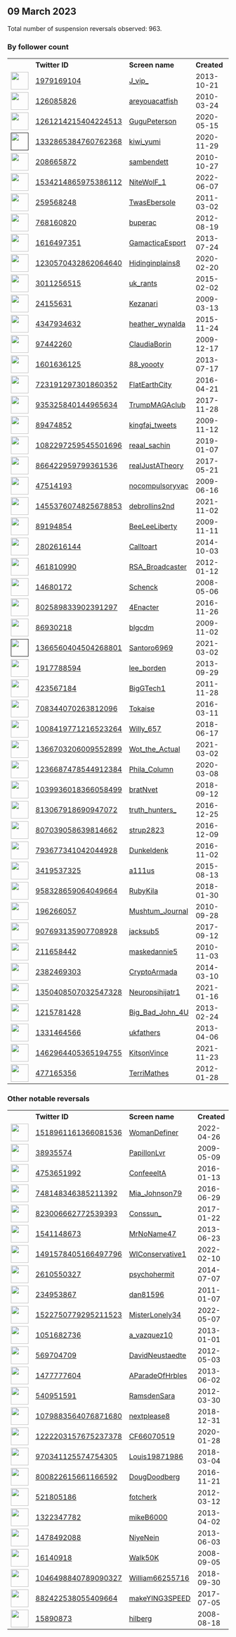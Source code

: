 
## 09 March 2023
Total number of suspension reversals observed: 963.

### By follower count
<table><tr><th></th><th align="left">Twitter ID</th><th align="left">Screen name</th>
<th align="left">Created</th><th align="left">Status</th><th align="left">Suspended</th><th align="left">Followers</th>
<tr><td><a href="https://pbs.twimg.com/profile_images/972474051972206592/4f7CeLbs_normal.jpg"><img src="https://pbs.twimg.com/profile_images/972474051972206592/4f7CeLbs_normal.jpg" width="40px" height="40px" align="center"/></a></td><td><a href="https://twitter.com/intent/user?user_id=1979169104">1979169104</a></td><td><a href="https://twitter.com/J_vip_">J_vip_</a></td><td>2013-10-21</td><td align="center"></td><td>2023-01-28</td><td>437392</td></tr>
<tr><td><a href="https://pbs.twimg.com/profile_images/917798271309045761/JmtKPvxk_normal.jpg"><img src="https://pbs.twimg.com/profile_images/917798271309045761/JmtKPvxk_normal.jpg" width="40px" height="40px" align="center"/></a></td><td><a href="https://twitter.com/intent/user?user_id=126085826">126085826</a></td><td><a href="https://twitter.com/areyouacatfish">areyouacatfish</a></td><td>2010-03-24</td><td align="center"></td><td>2022-12-19</td><td>179057</td></tr>
<tr><td><a href="https://abs.twimg.com/sticky/default_profile_images/default_profile_normal.png"><img src="https://abs.twimg.com/sticky/default_profile_images/default_profile_normal.png" width="40px" height="40px" align="center"/></a></td><td><a href="https://twitter.com/intent/user?user_id=1261214215404224513">1261214215404224513</a></td><td><a href="https://twitter.com/GuguPeterson">GuguPeterson</a></td><td>2020-05-15</td><td align="center"></td><td>2022-09-12</td><td>47812</td></tr>
<tr><td><a href=""><img src="" width="40px" height="40px" align="center"/></a></td><td><a href="https://twitter.com/intent/user?user_id=1332865384760762368">1332865384760762368</a></td><td><a href="https://twitter.com/kiwi_yumi">kiwi_yumi</a></td><td>2020-11-29</td><td align="center"></td><td>2022-08-04</td><td>32330</td></tr>
<tr><td><a href="https://pbs.twimg.com/profile_images/1163110682155540483/ZEHiS5Kj_normal.jpg"><img src="https://pbs.twimg.com/profile_images/1163110682155540483/ZEHiS5Kj_normal.jpg" width="40px" height="40px" align="center"/></a></td><td><a href="https://twitter.com/intent/user?user_id=208665872">208665872</a></td><td><a href="https://twitter.com/sambendett">sambendett</a></td><td>2010-10-27</td><td align="center"></td><td>2023-03-03</td><td>29545</td></tr>
<tr><td><a href="https://pbs.twimg.com/profile_images/1617591114961133568/_fBfq3-q_normal.jpg"><img src="https://pbs.twimg.com/profile_images/1617591114961133568/_fBfq3-q_normal.jpg" width="40px" height="40px" align="center"/></a></td><td><a href="https://twitter.com/intent/user?user_id=1534214865975386112">1534214865975386112</a></td><td><a href="https://twitter.com/NiteWolF_1">NiteWolF_1</a></td><td>2022-06-07</td><td align="center"></td><td>2023-03-03</td><td>29326</td></tr>
<tr><td><a href="https://pbs.twimg.com/profile_images/1389542164/Marvel_Shot_normal.jpg"><img src="https://pbs.twimg.com/profile_images/1389542164/Marvel_Shot_normal.jpg" width="40px" height="40px" align="center"/></a></td><td><a href="https://twitter.com/intent/user?user_id=259568248">259568248</a></td><td><a href="https://twitter.com/TwasEbersole">TwasEbersole</a></td><td>2011-03-02</td><td align="center">🔒</td><td>2022-12-23</td><td>17351</td></tr>
<tr><td><a href="https://pbs.twimg.com/profile_images/1538611361722183680/cR5NU_yG_normal.jpg"><img src="https://pbs.twimg.com/profile_images/1538611361722183680/cR5NU_yG_normal.jpg" width="40px" height="40px" align="center"/></a></td><td><a href="https://twitter.com/intent/user?user_id=768160820">768160820</a></td><td><a href="https://twitter.com/buperac">buperac</a></td><td>2012-08-19</td><td align="center"></td><td>2022-08-11</td><td>17167</td></tr>
<tr><td><a href="https://pbs.twimg.com/profile_images/1480536341159063556/lLTNXkt6_normal.jpg"><img src="https://pbs.twimg.com/profile_images/1480536341159063556/lLTNXkt6_normal.jpg" width="40px" height="40px" align="center"/></a></td><td><a href="https://twitter.com/intent/user?user_id=1616497351">1616497351</a></td><td><a href="https://twitter.com/GamacticaEsport">GamacticaEsport</a></td><td>2013-07-24</td><td align="center"></td><td>2023-02-27</td><td>16976</td></tr>
<tr><td><a href="https://pbs.twimg.com/profile_images/1395176044261433345/SeTyK_dY_normal.jpg"><img src="https://pbs.twimg.com/profile_images/1395176044261433345/SeTyK_dY_normal.jpg" width="40px" height="40px" align="center"/></a></td><td><a href="https://twitter.com/intent/user?user_id=1230570432862064640">1230570432862064640</a></td><td><a href="https://twitter.com/Hidinginplains8">Hidinginplains8</a></td><td>2020-02-20</td><td align="center"></td><td>2022-09-20</td><td>16544</td></tr>
<tr><td><a href="https://pbs.twimg.com/profile_images/1476794464677081137/9pkglCa3_normal.jpg"><img src="https://pbs.twimg.com/profile_images/1476794464677081137/9pkglCa3_normal.jpg" width="40px" height="40px" align="center"/></a></td><td><a href="https://twitter.com/intent/user?user_id=3011256515">3011256515</a></td><td><a href="https://twitter.com/uk_rants">uk_rants</a></td><td>2015-02-02</td><td align="center"></td><td>2022-10-21</td><td>16343</td></tr>
<tr><td><a href="https://pbs.twimg.com/profile_images/1397310741380730881/FR_BXN5s_normal.jpg"><img src="https://pbs.twimg.com/profile_images/1397310741380730881/FR_BXN5s_normal.jpg" width="40px" height="40px" align="center"/></a></td><td><a href="https://twitter.com/intent/user?user_id=24155631">24155631</a></td><td><a href="https://twitter.com/Kezanari">Kezanari</a></td><td>2009-03-13</td><td align="center"></td><td>2022-11-25</td><td>13714</td></tr>
<tr><td><a href="https://pbs.twimg.com/profile_images/1490896318641836033/GJ03Qtug_normal.jpg"><img src="https://pbs.twimg.com/profile_images/1490896318641836033/GJ03Qtug_normal.jpg" width="40px" height="40px" align="center"/></a></td><td><a href="https://twitter.com/intent/user?user_id=4347934632">4347934632</a></td><td><a href="https://twitter.com/heather_wynalda">heather_wynalda</a></td><td>2015-11-24</td><td align="center"></td><td>2022-03-10</td><td>12003</td></tr>
<tr><td><a href="https://pbs.twimg.com/profile_images/1634008944250171393/SoDA6z5Y_normal.jpg"><img src="https://pbs.twimg.com/profile_images/1634008944250171393/SoDA6z5Y_normal.jpg" width="40px" height="40px" align="center"/></a></td><td><a href="https://twitter.com/intent/user?user_id=97442260">97442260</a></td><td><a href="https://twitter.com/ClaudiaBorin">ClaudiaBorin</a></td><td>2009-12-17</td><td align="center"></td><td>2022-11-28</td><td>11776</td></tr>
<tr><td><a href="https://pbs.twimg.com/profile_images/1591394082701643783/x8iHdvWs_normal.jpg"><img src="https://pbs.twimg.com/profile_images/1591394082701643783/x8iHdvWs_normal.jpg" width="40px" height="40px" align="center"/></a></td><td><a href="https://twitter.com/intent/user?user_id=1601636125">1601636125</a></td><td><a href="https://twitter.com/88_yoooty">88_yoooty</a></td><td>2013-07-17</td><td align="center"></td><td>2023-01-26</td><td>11268</td></tr>
<tr><td><a href="https://pbs.twimg.com/profile_images/731973579705700353/tIcBqbsI_normal.jpg"><img src="https://pbs.twimg.com/profile_images/731973579705700353/tIcBqbsI_normal.jpg" width="40px" height="40px" align="center"/></a></td><td><a href="https://twitter.com/intent/user?user_id=723191297301860352">723191297301860352</a></td><td><a href="https://twitter.com/FlatEarthCity">FlatEarthCity</a></td><td>2016-04-21</td><td align="center"></td><td>2022-08-08</td><td>11255</td></tr>
<tr><td><a href="https://pbs.twimg.com/profile_images/1635049826290380800/8NTAbMhn_normal.jpg"><img src="https://pbs.twimg.com/profile_images/1635049826290380800/8NTAbMhn_normal.jpg" width="40px" height="40px" align="center"/></a></td><td><a href="https://twitter.com/intent/user?user_id=935325840144965634">935325840144965634</a></td><td><a href="https://twitter.com/TrumpMAGAclub">TrumpMAGAclub</a></td><td>2017-11-28</td><td align="center"></td><td></td><td>11004</td></tr>
<tr><td><a href="https://pbs.twimg.com/profile_images/1481190802378399744/43AWjQrG_normal.jpg"><img src="https://pbs.twimg.com/profile_images/1481190802378399744/43AWjQrG_normal.jpg" width="40px" height="40px" align="center"/></a></td><td><a href="https://twitter.com/intent/user?user_id=89474852">89474852</a></td><td><a href="https://twitter.com/kingfaj_tweets">kingfaj_tweets</a></td><td>2009-11-12</td><td align="center"></td><td>2022-12-23</td><td>10816</td></tr>
<tr><td><a href="https://pbs.twimg.com/profile_images/1582386624327200768/lwOP91CL_normal.jpg"><img src="https://pbs.twimg.com/profile_images/1582386624327200768/lwOP91CL_normal.jpg" width="40px" height="40px" align="center"/></a></td><td><a href="https://twitter.com/intent/user?user_id=1082297259545501696">1082297259545501696</a></td><td><a href="https://twitter.com/reaal_sachin">reaal_sachin</a></td><td>2019-01-07</td><td align="center"></td><td>2022-11-11</td><td>10713</td></tr>
<tr><td><a href="https://pbs.twimg.com/profile_images/1322243999982235648/7uPLVoc9_normal.jpg"><img src="https://pbs.twimg.com/profile_images/1322243999982235648/7uPLVoc9_normal.jpg" width="40px" height="40px" align="center"/></a></td><td><a href="https://twitter.com/intent/user?user_id=866422959799361536">866422959799361536</a></td><td><a href="https://twitter.com/realJustATheory">realJustATheory</a></td><td>2017-05-21</td><td align="center"></td><td></td><td>10086</td></tr>
<tr><td><a href="https://pbs.twimg.com/profile_images/1461188369011310592/ft41LRY8_normal.jpg"><img src="https://pbs.twimg.com/profile_images/1461188369011310592/ft41LRY8_normal.jpg" width="40px" height="40px" align="center"/></a></td><td><a href="https://twitter.com/intent/user?user_id=47514193">47514193</a></td><td><a href="https://twitter.com/nocompulsoryvac">nocompulsoryvac</a></td><td>2009-06-16</td><td align="center"></td><td>2022-08-10</td><td>9227</td></tr>
<tr><td><a href="https://pbs.twimg.com/profile_images/1585424909907501056/hTPMZKW3_normal.jpg"><img src="https://pbs.twimg.com/profile_images/1585424909907501056/hTPMZKW3_normal.jpg" width="40px" height="40px" align="center"/></a></td><td><a href="https://twitter.com/intent/user?user_id=1455376074825678853">1455376074825678853</a></td><td><a href="https://twitter.com/debrollins2nd">debrollins2nd</a></td><td>2021-11-02</td><td align="center"></td><td>2022-12-01</td><td>8759</td></tr>
<tr><td><a href="https://pbs.twimg.com/profile_images/1474883280856141826/evX33xVs_normal.jpg"><img src="https://pbs.twimg.com/profile_images/1474883280856141826/evX33xVs_normal.jpg" width="40px" height="40px" align="center"/></a></td><td><a href="https://twitter.com/intent/user?user_id=89194854">89194854</a></td><td><a href="https://twitter.com/BeeLeeLiberty">BeeLeeLiberty</a></td><td>2009-11-11</td><td align="center"></td><td>2022-03-12</td><td>8492</td></tr>
<tr><td><a href="https://pbs.twimg.com/profile_images/1155839412376391680/KrAbsiNh_normal.jpg"><img src="https://pbs.twimg.com/profile_images/1155839412376391680/KrAbsiNh_normal.jpg" width="40px" height="40px" align="center"/></a></td><td><a href="https://twitter.com/intent/user?user_id=2802616144">2802616144</a></td><td><a href="https://twitter.com/Calltoart">Calltoart</a></td><td>2014-10-03</td><td align="center"></td><td>2022-11-08</td><td>7981</td></tr>
<tr><td><a href="https://pbs.twimg.com/profile_images/1627598479307468800/OE92NIB7_normal.jpg"><img src="https://pbs.twimg.com/profile_images/1627598479307468800/OE92NIB7_normal.jpg" width="40px" height="40px" align="center"/></a></td><td><a href="https://twitter.com/intent/user?user_id=461810990">461810990</a></td><td><a href="https://twitter.com/RSA_Broadcaster">RSA_Broadcaster</a></td><td>2012-01-12</td><td align="center"></td><td>2023-02-14</td><td>7461</td></tr>
<tr><td><a href="https://pbs.twimg.com/profile_images/1056228798730063872/of0AVECE_normal.jpg"><img src="https://pbs.twimg.com/profile_images/1056228798730063872/of0AVECE_normal.jpg" width="40px" height="40px" align="center"/></a></td><td><a href="https://twitter.com/intent/user?user_id=14680172">14680172</a></td><td><a href="https://twitter.com/Schenck">Schenck</a></td><td>2008-05-06</td><td align="center"></td><td></td><td>7376</td></tr>
<tr><td><a href="https://pbs.twimg.com/profile_images/1601303046453137409/RFref0Kt_normal.jpg"><img src="https://pbs.twimg.com/profile_images/1601303046453137409/RFref0Kt_normal.jpg" width="40px" height="40px" align="center"/></a></td><td><a href="https://twitter.com/intent/user?user_id=802589833902391297">802589833902391297</a></td><td><a href="https://twitter.com/4Enacter">4Enacter</a></td><td>2016-11-26</td><td align="center"></td><td>2023-02-22</td><td>7230</td></tr>
<tr><td><a href="https://pbs.twimg.com/profile_images/1634303703854268419/miQmvDhA_normal.jpg"><img src="https://pbs.twimg.com/profile_images/1634303703854268419/miQmvDhA_normal.jpg" width="40px" height="40px" align="center"/></a></td><td><a href="https://twitter.com/intent/user?user_id=86930218">86930218</a></td><td><a href="https://twitter.com/blgcdm">blgcdm</a></td><td>2009-11-02</td><td align="center"></td><td>2022-06-09</td><td>6368</td></tr>
<tr><td><a href=""><img src="" width="40px" height="40px" align="center"/></a></td><td><a href="https://twitter.com/intent/user?user_id=1366560404504268801">1366560404504268801</a></td><td><a href="https://twitter.com/Santoro6969">Santoro6969</a></td><td>2021-03-02</td><td align="center"></td><td>2022-10-07</td><td>6351</td></tr>
<tr><td><a href="https://pbs.twimg.com/profile_images/1037805255533191168/eU1PdbME_normal.jpg"><img src="https://pbs.twimg.com/profile_images/1037805255533191168/eU1PdbME_normal.jpg" width="40px" height="40px" align="center"/></a></td><td><a href="https://twitter.com/intent/user?user_id=1917788594">1917788594</a></td><td><a href="https://twitter.com/lee_borden">lee_borden</a></td><td>2013-09-29</td><td align="center"></td><td>2023-01-25</td><td>6137</td></tr>
<tr><td><a href="https://pbs.twimg.com/profile_images/631566210736336896/hMpH-eb0_normal.jpg"><img src="https://pbs.twimg.com/profile_images/631566210736336896/hMpH-eb0_normal.jpg" width="40px" height="40px" align="center"/></a></td><td><a href="https://twitter.com/intent/user?user_id=423567184">423567184</a></td><td><a href="https://twitter.com/BigGTech1">BigGTech1</a></td><td>2011-11-28</td><td align="center"></td><td>2022-09-21</td><td>5848</td></tr>
<tr><td><a href="https://pbs.twimg.com/profile_images/1634580719862263808/-1uBQHyd_normal.jpg"><img src="https://pbs.twimg.com/profile_images/1634580719862263808/-1uBQHyd_normal.jpg" width="40px" height="40px" align="center"/></a></td><td><a href="https://twitter.com/intent/user?user_id=708344070263812096">708344070263812096</a></td><td><a href="https://twitter.com/Tokaise">Tokaise</a></td><td>2016-03-11</td><td align="center"></td><td>2022-07-28</td><td>5799</td></tr>
<tr><td><a href="https://pbs.twimg.com/profile_images/1533733674172264448/Kxh12djd_normal.jpg"><img src="https://pbs.twimg.com/profile_images/1533733674172264448/Kxh12djd_normal.jpg" width="40px" height="40px" align="center"/></a></td><td><a href="https://twitter.com/intent/user?user_id=1008419771216523264">1008419771216523264</a></td><td><a href="https://twitter.com/Willy_657">Willy_657</a></td><td>2018-06-17</td><td align="center"></td><td>2023-01-29</td><td>5323</td></tr>
<tr><td><a href="https://pbs.twimg.com/profile_images/1413904056213512199/DmVmPvgs_normal.jpg"><img src="https://pbs.twimg.com/profile_images/1413904056213512199/DmVmPvgs_normal.jpg" width="40px" height="40px" align="center"/></a></td><td><a href="https://twitter.com/intent/user?user_id=1366703206009552899">1366703206009552899</a></td><td><a href="https://twitter.com/Wot_the_Actual">Wot_the_Actual</a></td><td>2021-03-02</td><td align="center"></td><td>2022-12-03</td><td>5240</td></tr>
<tr><td><a href="https://pbs.twimg.com/profile_images/1347784054159110145/MtN6LIWY_normal.jpg"><img src="https://pbs.twimg.com/profile_images/1347784054159110145/MtN6LIWY_normal.jpg" width="40px" height="40px" align="center"/></a></td><td><a href="https://twitter.com/intent/user?user_id=1236687478544912384">1236687478544912384</a></td><td><a href="https://twitter.com/Phila_Column">Phila_Column</a></td><td>2020-03-08</td><td align="center"></td><td></td><td>5003</td></tr>
<tr><td><a href="https://pbs.twimg.com/profile_images/1042264464630833154/2ACiffsJ_normal.jpg"><img src="https://pbs.twimg.com/profile_images/1042264464630833154/2ACiffsJ_normal.jpg" width="40px" height="40px" align="center"/></a></td><td><a href="https://twitter.com/intent/user?user_id=1039936018366058499">1039936018366058499</a></td><td><a href="https://twitter.com/bratNvet">bratNvet</a></td><td>2018-09-12</td><td align="center"></td><td>2022-09-27</td><td>4834</td></tr>
<tr><td><a href="https://pbs.twimg.com/profile_images/1629782357128380416/E-MoT2Sq_normal.jpg"><img src="https://pbs.twimg.com/profile_images/1629782357128380416/E-MoT2Sq_normal.jpg" width="40px" height="40px" align="center"/></a></td><td><a href="https://twitter.com/intent/user?user_id=813067918690947072">813067918690947072</a></td><td><a href="https://twitter.com/truth_hunters_">truth_hunters_</a></td><td>2016-12-25</td><td align="center"></td><td>2023-01-15</td><td>4514</td></tr>
<tr><td><a href="https://pbs.twimg.com/profile_images/1633873625903255552/IZB6wcDg_normal.jpg"><img src="https://pbs.twimg.com/profile_images/1633873625903255552/IZB6wcDg_normal.jpg" width="40px" height="40px" align="center"/></a></td><td><a href="https://twitter.com/intent/user?user_id=807039058639814662">807039058639814662</a></td><td><a href="https://twitter.com/strup2823">strup2823</a></td><td>2016-12-09</td><td align="center"></td><td>2022-05-08</td><td>4279</td></tr>
<tr><td><a href="https://pbs.twimg.com/profile_images/1634457871118131200/Jc67Ji3D_normal.jpg"><img src="https://pbs.twimg.com/profile_images/1634457871118131200/Jc67Ji3D_normal.jpg" width="40px" height="40px" align="center"/></a></td><td><a href="https://twitter.com/intent/user?user_id=793677341042044928">793677341042044928</a></td><td><a href="https://twitter.com/Dunkeldenk">Dunkeldenk</a></td><td>2016-11-02</td><td align="center"></td><td></td><td>4134</td></tr>
<tr><td><a href="https://pbs.twimg.com/profile_images/1632803506510872581/zLcF3jpQ_normal.jpg"><img src="https://pbs.twimg.com/profile_images/1632803506510872581/zLcF3jpQ_normal.jpg" width="40px" height="40px" align="center"/></a></td><td><a href="https://twitter.com/intent/user?user_id=3419537325">3419537325</a></td><td><a href="https://twitter.com/a111us">a111us</a></td><td>2015-08-13</td><td align="center"></td><td>2022-08-19</td><td>4130</td></tr>
<tr><td><a href="https://pbs.twimg.com/profile_images/1634980232288522242/ezl157pz_normal.jpg"><img src="https://pbs.twimg.com/profile_images/1634980232288522242/ezl157pz_normal.jpg" width="40px" height="40px" align="center"/></a></td><td><a href="https://twitter.com/intent/user?user_id=958328659064049664">958328659064049664</a></td><td><a href="https://twitter.com/RubyKila">RubyKila</a></td><td>2018-01-30</td><td align="center"></td><td>2022-11-29</td><td>3867</td></tr>
<tr><td><a href="https://pbs.twimg.com/profile_images/1357308401575997440/vGborbO-_normal.jpg"><img src="https://pbs.twimg.com/profile_images/1357308401575997440/vGborbO-_normal.jpg" width="40px" height="40px" align="center"/></a></td><td><a href="https://twitter.com/intent/user?user_id=196266057">196266057</a></td><td><a href="https://twitter.com/Mushtum_Journal">Mushtum_Journal</a></td><td>2010-09-28</td><td align="center"></td><td>2022-10-05</td><td>3729</td></tr>
<tr><td><a href="https://abs.twimg.com/sticky/default_profile_images/default_profile_normal.png"><img src="https://abs.twimg.com/sticky/default_profile_images/default_profile_normal.png" width="40px" height="40px" align="center"/></a></td><td><a href="https://twitter.com/intent/user?user_id=907693135907708928">907693135907708928</a></td><td><a href="https://twitter.com/jacksub5">jacksub5</a></td><td>2017-09-12</td><td align="center"></td><td>2022-08-12</td><td>3561</td></tr>
<tr><td><a href="https://pbs.twimg.com/profile_images/1501976175282987020/3TW7JL7C_normal.jpg"><img src="https://pbs.twimg.com/profile_images/1501976175282987020/3TW7JL7C_normal.jpg" width="40px" height="40px" align="center"/></a></td><td><a href="https://twitter.com/intent/user?user_id=211658442">211658442</a></td><td><a href="https://twitter.com/maskedannie5">maskedannie5</a></td><td>2010-11-03</td><td align="center"></td><td>2022-07-29</td><td>3449</td></tr>
<tr><td><a href="https://pbs.twimg.com/profile_images/1636147641783336963/qIuCrFc5_normal.jpg"><img src="https://pbs.twimg.com/profile_images/1636147641783336963/qIuCrFc5_normal.jpg" width="40px" height="40px" align="center"/></a></td><td><a href="https://twitter.com/intent/user?user_id=2382469303">2382469303</a></td><td><a href="https://twitter.com/CryptoArmada">CryptoArmada</a></td><td>2014-03-10</td><td align="center"></td><td></td><td>3336</td></tr>
<tr><td><a href="https://pbs.twimg.com/profile_images/1350408711009918976/FA96Gghd_normal.jpg"><img src="https://pbs.twimg.com/profile_images/1350408711009918976/FA96Gghd_normal.jpg" width="40px" height="40px" align="center"/></a></td><td><a href="https://twitter.com/intent/user?user_id=1350408507032547328">1350408507032547328</a></td><td><a href="https://twitter.com/Neuropsihijatr1">Neuropsihijatr1</a></td><td>2021-01-16</td><td align="center"></td><td>2022-12-19</td><td>3142</td></tr>
<tr><td><a href="https://pbs.twimg.com/profile_images/969253990029496321/1t4sbcJX_normal.jpg"><img src="https://pbs.twimg.com/profile_images/969253990029496321/1t4sbcJX_normal.jpg" width="40px" height="40px" align="center"/></a></td><td><a href="https://twitter.com/intent/user?user_id=1215781428">1215781428</a></td><td><a href="https://twitter.com/Big_Bad_John_4U">Big_Bad_John_4U</a></td><td>2013-02-24</td><td align="center"></td><td></td><td>3021</td></tr>
<tr><td><a href="https://pbs.twimg.com/profile_images/1480553829192146945/d6DToVBa_normal.jpg"><img src="https://pbs.twimg.com/profile_images/1480553829192146945/d6DToVBa_normal.jpg" width="40px" height="40px" align="center"/></a></td><td><a href="https://twitter.com/intent/user?user_id=1331464566">1331464566</a></td><td><a href="https://twitter.com/ukfathers">ukfathers</a></td><td>2013-04-06</td><td align="center"></td><td>2022-07-14</td><td>3017</td></tr>
<tr><td><a href="https://pbs.twimg.com/profile_images/1462964494779310083/JwDSHJrm_normal.jpg"><img src="https://pbs.twimg.com/profile_images/1462964494779310083/JwDSHJrm_normal.jpg" width="40px" height="40px" align="center"/></a></td><td><a href="https://twitter.com/intent/user?user_id=1462964405365194755">1462964405365194755</a></td><td><a href="https://twitter.com/KitsonVince">KitsonVince</a></td><td>2021-11-23</td><td align="center"></td><td>2022-04-25</td><td>2999</td></tr>
<tr><td><a href="https://pbs.twimg.com/profile_images/1637094152406982656/p2DYpDx1_normal.jpg"><img src="https://pbs.twimg.com/profile_images/1637094152406982656/p2DYpDx1_normal.jpg" width="40px" height="40px" align="center"/></a></td><td><a href="https://twitter.com/intent/user?user_id=477165356">477165356</a></td><td><a href="https://twitter.com/TerriMathes">TerriMathes</a></td><td>2012-01-28</td><td align="center"></td><td></td><td>2898</td></tr>
</table>

### Other notable reversals
<table><tr><th></th><th align="left">Twitter ID</th><th align="left">Screen name</th>
<th align="left">Created</th><th align="left">Status</th><th align="left">Suspended</th><th align="left">Followers</th>
<tr><td><a href="https://pbs.twimg.com/profile_images/1518972204406517760/pyvmaHpX_normal.jpg"><img src="https://pbs.twimg.com/profile_images/1518972204406517760/pyvmaHpX_normal.jpg" width="40px" height="40px" align="center"/></a></td><td><a href="https://twitter.com/intent/user?user_id=1518961161366081536">1518961161366081536</a></td><td><a href="https://twitter.com/WomanDefiner">WomanDefiner</a></td><td>2022-04-26</td><td align="center"></td><td>2022-11-20</td><td>911</td></tr>
<tr><td><a href="https://pbs.twimg.com/profile_images/1571551886439845890/rXYzv5Li_normal.jpg"><img src="https://pbs.twimg.com/profile_images/1571551886439845890/rXYzv5Li_normal.jpg" width="40px" height="40px" align="center"/></a></td><td><a href="https://twitter.com/intent/user?user_id=38935574">38935574</a></td><td><a href="https://twitter.com/PapillonLvr">PapillonLvr</a></td><td>2009-05-09</td><td align="center"></td><td>2022-12-13</td><td>1916</td></tr>
<tr><td><a href="https://pbs.twimg.com/profile_images/1592586688156549120/F0PWpFAO_normal.jpg"><img src="https://pbs.twimg.com/profile_images/1592586688156549120/F0PWpFAO_normal.jpg" width="40px" height="40px" align="center"/></a></td><td><a href="https://twitter.com/intent/user?user_id=4753651992">4753651992</a></td><td><a href="https://twitter.com/ConfeeeltA">ConfeeeltA</a></td><td>2016-01-13</td><td align="center"></td><td>2023-02-09</td><td>4</td></tr>
<tr><td><a href="https://pbs.twimg.com/profile_images/1432628492009676800/NI0Odt3F_normal.jpg"><img src="https://pbs.twimg.com/profile_images/1432628492009676800/NI0Odt3F_normal.jpg" width="40px" height="40px" align="center"/></a></td><td><a href="https://twitter.com/intent/user?user_id=748148346385211392">748148346385211392</a></td><td><a href="https://twitter.com/Mia_Johnson79">Mia_Johnson79</a></td><td>2016-06-29</td><td align="center">🔒</td><td>2023-03-01</td><td>155</td></tr>
<tr><td><a href="https://pbs.twimg.com/profile_images/1428387324845506570/Y-9VyQ4Q_normal.jpg"><img src="https://pbs.twimg.com/profile_images/1428387324845506570/Y-9VyQ4Q_normal.jpg" width="40px" height="40px" align="center"/></a></td><td><a href="https://twitter.com/intent/user?user_id=823006662772539393">823006662772539393</a></td><td><a href="https://twitter.com/Conssun_">Conssun_</a></td><td>2017-01-22</td><td align="center"></td><td>2023-02-09</td><td>5</td></tr>
<tr><td><a href="https://pbs.twimg.com/profile_images/1266923323474227203/CJY_0WkB_normal.jpg"><img src="https://pbs.twimg.com/profile_images/1266923323474227203/CJY_0WkB_normal.jpg" width="40px" height="40px" align="center"/></a></td><td><a href="https://twitter.com/intent/user?user_id=1541148673">1541148673</a></td><td><a href="https://twitter.com/MrNoName47">MrNoName47</a></td><td>2013-06-23</td><td align="center">🔒</td><td>2023-02-09</td><td>0</td></tr>
<tr><td><a href="https://pbs.twimg.com/profile_images/1633633249111994374/kLjV30Qx_normal.jpg"><img src="https://pbs.twimg.com/profile_images/1633633249111994374/kLjV30Qx_normal.jpg" width="40px" height="40px" align="center"/></a></td><td><a href="https://twitter.com/intent/user?user_id=1491578405166497796">1491578405166497796</a></td><td><a href="https://twitter.com/WIConservative1">WIConservative1</a></td><td>2022-02-10</td><td align="center"></td><td>2023-02-23</td><td>546</td></tr>
<tr><td><a href="https://pbs.twimg.com/profile_images/1131562849304817664/IZRfY0q2_normal.jpg"><img src="https://pbs.twimg.com/profile_images/1131562849304817664/IZRfY0q2_normal.jpg" width="40px" height="40px" align="center"/></a></td><td><a href="https://twitter.com/intent/user?user_id=2610550327">2610550327</a></td><td><a href="https://twitter.com/psychohermit">psychohermit</a></td><td>2014-07-07</td><td align="center">🔒</td><td>2023-02-09</td><td>0</td></tr>
<tr><td><a href="https://abs.twimg.com/sticky/default_profile_images/default_profile_normal.png"><img src="https://abs.twimg.com/sticky/default_profile_images/default_profile_normal.png" width="40px" height="40px" align="center"/></a></td><td><a href="https://twitter.com/intent/user?user_id=234953867">234953867</a></td><td><a href="https://twitter.com/dan81596">dan81596</a></td><td>2011-01-07</td><td align="center">🔒</td><td>2023-02-09</td><td>10</td></tr>
<tr><td><a href="https://pbs.twimg.com/profile_images/1633808515729960960/mgvV8Nqi_normal.jpg"><img src="https://pbs.twimg.com/profile_images/1633808515729960960/mgvV8Nqi_normal.jpg" width="40px" height="40px" align="center"/></a></td><td><a href="https://twitter.com/intent/user?user_id=1522750779295211523">1522750779295211523</a></td><td><a href="https://twitter.com/MisterLonely34">MisterLonely34</a></td><td>2022-05-07</td><td align="center"></td><td>2022-12-23</td><td>586</td></tr>
<tr><td><a href="https://abs.twimg.com/sticky/default_profile_images/default_profile_normal.png"><img src="https://abs.twimg.com/sticky/default_profile_images/default_profile_normal.png" width="40px" height="40px" align="center"/></a></td><td><a href="https://twitter.com/intent/user?user_id=1051682736">1051682736</a></td><td><a href="https://twitter.com/a_vazquez10">a_vazquez10</a></td><td>2013-01-01</td><td align="center"></td><td>2023-02-09</td><td>0</td></tr>
<tr><td><a href="https://pbs.twimg.com/profile_images/1344855658030514178/YFLZXaTs_normal.jpg"><img src="https://pbs.twimg.com/profile_images/1344855658030514178/YFLZXaTs_normal.jpg" width="40px" height="40px" align="center"/></a></td><td><a href="https://twitter.com/intent/user?user_id=569704709">569704709</a></td><td><a href="https://twitter.com/DavidNeustaedte">DavidNeustaedte</a></td><td>2012-05-03</td><td align="center">🔒</td><td>2023-02-09</td><td>5</td></tr>
<tr><td><a href="https://pbs.twimg.com/profile_images/564154910540070913/w9WZlRnT_normal.jpeg"><img src="https://pbs.twimg.com/profile_images/564154910540070913/w9WZlRnT_normal.jpeg" width="40px" height="40px" align="center"/></a></td><td><a href="https://twitter.com/intent/user?user_id=1477777604">1477777604</a></td><td><a href="https://twitter.com/AParadeOfHrbles">AParadeOfHrbles</a></td><td>2013-06-02</td><td align="center"></td><td>2023-02-09</td><td>6</td></tr>
<tr><td><a href="https://pbs.twimg.com/profile_images/1284878576765079553/QPLTb-k2_normal.jpg"><img src="https://pbs.twimg.com/profile_images/1284878576765079553/QPLTb-k2_normal.jpg" width="40px" height="40px" align="center"/></a></td><td><a href="https://twitter.com/intent/user?user_id=540951591">540951591</a></td><td><a href="https://twitter.com/RamsdenSara">RamsdenSara</a></td><td>2012-03-30</td><td align="center">🔒</td><td>2023-02-09</td><td>3</td></tr>
<tr><td><a href="https://abs.twimg.com/sticky/default_profile_images/default_profile_normal.png"><img src="https://abs.twimg.com/sticky/default_profile_images/default_profile_normal.png" width="40px" height="40px" align="center"/></a></td><td><a href="https://twitter.com/intent/user?user_id=1079883564076871680">1079883564076871680</a></td><td><a href="https://twitter.com/nextplease8">nextplease8</a></td><td>2018-12-31</td><td align="center"></td><td>2023-02-09</td><td>10</td></tr>
<tr><td><a href="https://pbs.twimg.com/profile_images/1635384566004305921/j4hBMZBU_normal.jpg"><img src="https://pbs.twimg.com/profile_images/1635384566004305921/j4hBMZBU_normal.jpg" width="40px" height="40px" align="center"/></a></td><td><a href="https://twitter.com/intent/user?user_id=1222203157675237378">1222203157675237378</a></td><td><a href="https://twitter.com/CF66070519">CF66070519</a></td><td>2020-01-28</td><td align="center">🔒</td><td>2023-02-09</td><td>1</td></tr>
<tr><td><a href="https://abs.twimg.com/sticky/default_profile_images/default_profile_normal.png"><img src="https://abs.twimg.com/sticky/default_profile_images/default_profile_normal.png" width="40px" height="40px" align="center"/></a></td><td><a href="https://twitter.com/intent/user?user_id=970341125574754305">970341125574754305</a></td><td><a href="https://twitter.com/Louis19871986">Louis19871986</a></td><td>2018-03-04</td><td align="center"></td><td>2023-02-09</td><td>10</td></tr>
<tr><td><a href="https://pbs.twimg.com/profile_images/1590569199545352193/q7BhjKSG_normal.jpg"><img src="https://pbs.twimg.com/profile_images/1590569199545352193/q7BhjKSG_normal.jpg" width="40px" height="40px" align="center"/></a></td><td><a href="https://twitter.com/intent/user?user_id=800822615661166592">800822615661166592</a></td><td><a href="https://twitter.com/DougDoodberg">DougDoodberg</a></td><td>2016-11-21</td><td align="center"></td><td>2022-12-01</td><td>189</td></tr>
<tr><td><a href="https://pbs.twimg.com/profile_images/1522265075062644738/xtZH8b1G_normal.jpg"><img src="https://pbs.twimg.com/profile_images/1522265075062644738/xtZH8b1G_normal.jpg" width="40px" height="40px" align="center"/></a></td><td><a href="https://twitter.com/intent/user?user_id=521805186">521805186</a></td><td><a href="https://twitter.com/fotcherk">fotcherk</a></td><td>2012-03-12</td><td align="center">🔒</td><td>2023-02-09</td><td>0</td></tr>
<tr><td><a href="https://pbs.twimg.com/profile_images/3466411193/f03430a2d25900a29bc57ac095aabf01_normal.jpeg"><img src="https://pbs.twimg.com/profile_images/3466411193/f03430a2d25900a29bc57ac095aabf01_normal.jpeg" width="40px" height="40px" align="center"/></a></td><td><a href="https://twitter.com/intent/user?user_id=1322347782">1322347782</a></td><td><a href="https://twitter.com/mikeB6000">mikeB6000</a></td><td>2013-04-02</td><td align="center">🔒</td><td>2023-02-09</td><td>6</td></tr>
<tr><td><a href="https://pbs.twimg.com/profile_images/1081320644422193152/-KMjyN3s_normal.jpg"><img src="https://pbs.twimg.com/profile_images/1081320644422193152/-KMjyN3s_normal.jpg" width="40px" height="40px" align="center"/></a></td><td><a href="https://twitter.com/intent/user?user_id=1478492088">1478492088</a></td><td><a href="https://twitter.com/NiyeNein">NiyeNein</a></td><td>2013-06-03</td><td align="center">🔒</td><td>2023-02-09</td><td>0</td></tr>
<tr><td><a href="https://pbs.twimg.com/profile_images/782578529787445249/1bN2jQHM_normal.jpg"><img src="https://pbs.twimg.com/profile_images/782578529787445249/1bN2jQHM_normal.jpg" width="40px" height="40px" align="center"/></a></td><td><a href="https://twitter.com/intent/user?user_id=16140918">16140918</a></td><td><a href="https://twitter.com/Walk50K">Walk50K</a></td><td>2008-09-05</td><td align="center">🔒</td><td>2023-02-09</td><td>5</td></tr>
<tr><td><a href="https://pbs.twimg.com/profile_images/1052571433380007936/2uYQJMFl_normal.jpg"><img src="https://pbs.twimg.com/profile_images/1052571433380007936/2uYQJMFl_normal.jpg" width="40px" height="40px" align="center"/></a></td><td><a href="https://twitter.com/intent/user?user_id=1046498840789090327">1046498840789090327</a></td><td><a href="https://twitter.com/William66255716">William66255716</a></td><td>2018-09-30</td><td align="center">🔒</td><td>2023-02-09</td><td>7</td></tr>
<tr><td><a href="https://pbs.twimg.com/profile_images/1518037675743358976/2-pNG6EM_normal.jpg"><img src="https://pbs.twimg.com/profile_images/1518037675743358976/2-pNG6EM_normal.jpg" width="40px" height="40px" align="center"/></a></td><td><a href="https://twitter.com/intent/user?user_id=882422538055409664">882422538055409664</a></td><td><a href="https://twitter.com/makeYING3SPEED">makeYING3SPEED</a></td><td>2017-07-05</td><td align="center">🔒</td><td>2023-02-09</td><td>0</td></tr>
<tr><td><a href="https://pbs.twimg.com/profile_images/231339860/Picture1_normal.jpg"><img src="https://pbs.twimg.com/profile_images/231339860/Picture1_normal.jpg" width="40px" height="40px" align="center"/></a></td><td><a href="https://twitter.com/intent/user?user_id=15890873">15890873</a></td><td><a href="https://twitter.com/hilberg">hilberg</a></td><td>2008-08-18</td><td align="center">🔒</td><td>2023-02-09</td><td>4</td></tr>
</table>
